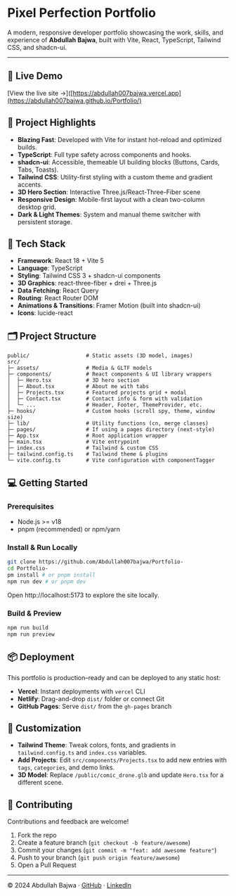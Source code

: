 # Pixel Perfection Portfolio

A modern, responsive developer portfolio showcasing the work, skills, and experience of **Abdullah Bajwa**, built with Vite, React, TypeScript, Tailwind CSS, and shadcn-ui.

---

## 🚀 Live Demo
[View the live site →]([https://abdullah007bajwa.vercel.app](https://abdullah007bajwa.github.io/Portfolio/)

## 🎯 Project Highlights

- **Blazing Fast**: Developed with Vite for instant hot-reload and optimized builds.
- **TypeScript**: Full type safety across components and hooks.
- **shadcn-ui**: Accessible, themeable UI building blocks (Buttons, Cards, Tabs, Toasts).
- **Tailwind CSS**: Utility-first styling with a custom theme and gradient accents.
- **3D Hero Section**: Interactive Three.js/React-Three-Fiber scene
- **Responsive Design**: Mobile-first layout with a clean two-column desktop grid.
- **Dark & Light Themes**: System and manual theme switcher with persistent storage.

## 🔧 Tech Stack

- **Framework**: React 18 + Vite 5
- **Language**: TypeScript
- **Styling**: Tailwind CSS 3 + shadcn-ui components
- **3D Graphics**: react-three-fiber + drei + Three.js
- **Data Fetching**: React Query
- **Routing**: React Router DOM
- **Animations & Transitions**: Framer Motion (built into shadcn-ui)
- **Icons**: lucide-react

## 🗂️ Project Structure

```
public/                  # Static assets (3D model, images)
src/
├─ assets/               # Media & GLTF models
├─ components/           # React components & UI library wrappers
│  ├─ Hero.tsx           # 3D hero section
│  ├─ About.tsx          # About me with tabs
│  ├─ Projects.tsx       # Featured projects grid + modal
│  ├─ Contact.tsx        # Contact info & form with validation
│  └─ ...                # Header, Footer, ThemeProvider, etc.
├─ hooks/                # Custom hooks (scroll spy, theme, window size)
├─ lib/                  # Utility functions (cn, merge classes)
├─ pages/                # If using a pages directory (next-style)
├─ App.tsx               # Root application wrapper
├─ main.tsx              # Vite entrypoint
├─ index.css             # Tailwind & custom CSS
├─ tailwind.config.ts    # Tailwind theme & plugins
└─ vite.config.ts        # Vite configuration with componentTagger
```

## 💻 Getting Started

### Prerequisites
- Node.js >= v18
- pnpm (recommended) or npm/yarn

### Install & Run Locally

```bash
git clone https://github.com/Abdullah007bajwa/Portfolio-
cd Portfolio-
pm install # or pnpm install
npm run dev # or pnpm dev
```

Open http://localhost:5173 to explore the site locally.

### Build & Preview

```bash
npm run build
npm run preview
```

## 📦 Deployment

This portfolio is production–ready and can be deployed to any static host:

- **Vercel**: Instant deployments with `vercel` CLI
- **Netlify**: Drag-and-drop `dist/` folder or connect Git
- **GitHub Pages**: Serve `dist/` from the `gh-pages` branch

## 🎨 Customization

- **Tailwind Theme**: Tweak colors, fonts, and gradients in `tailwind.config.ts` and `index.css` variables.
- **Add Projects**: Edit `src/components/Projects.tsx` to add new entries with `tags`, `categories`, and demo links.
- **3D Model**: Replace `/public/comic_drone.glb` and update `Hero.tsx` for a different scene.

## 🤝 Contributing

Contributions and feedback are welcome!

1. Fork the repo
2. Create a feature branch (`git checkout -b feature/awesome`)
3. Commit your changes (`git commit -m "feat: add awesome feature"`)
4. Push to your branch (`git push origin feature/awesome`)
5. Open a Pull Request

---

&copy; 2024 Abdullah Bajwa · [GitHub](https://github.com/Abdullah007bajwa) · [LinkedIn](https://www.linkedin.com/in/abdullah--bajwa/)
